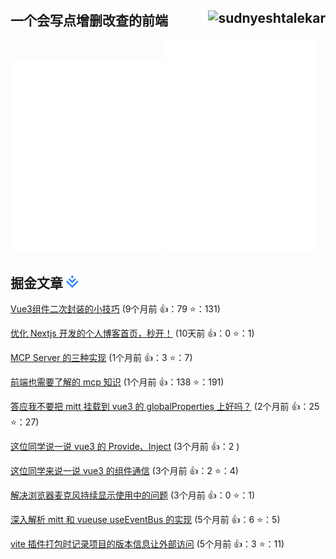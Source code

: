 ## 一个会写点增删改查的前端 <img align="right" src="https://komarev.com/ghpvc/?username=vaebe" alt="sudnyeshtalekar" />

<div>
  <img src="https://github.com/vaebe/vaebe/blob/main/metrics1.svg" width="48%" />
  <img src="https://github.com/vaebe/vaebe/blob/main/metrics2.svg" width="48%" />
</div>

<!-- juejin-posts start -->
## 掘金文章 <img src='https://raw.githubusercontent.com/vaebe/juejin-posts-action/main/assets/juejin.svg' alt='juejin' width='20' height='20'/>

[Vue3组件二次封装的小技巧](https://juejin.cn/post/7413194176006324275) (9个月前 👍：79 ⭐：131)

[优化 Nextjs 开发的个人博客首页，秒开！](https://juejin.cn/post/7513781200416391218) (10天前 👍：0 ⭐：1)

[MCP Server 的三种实现](https://juejin.cn/post/7505325778222530611) (1个月前 👍：3 ⭐：7)

[前端也需要了解的 mcp 知识](https://juejin.cn/post/7495598591488016394) (1个月前 👍：138 ⭐：191)

[答应我不要把 mitt 挂载到 vue3 的 globalProperties 上好吗？](https://juejin.cn/post/7484705232904814618) (2个月前 👍：25 ⭐：27)

[这位同学说一说 vue3 的 Provide、Inject](https://juejin.cn/post/7480514589253468169) (3个月前 👍：2 )

[这位同学来说一说 vue3 的组件通信](https://juejin.cn/post/7480081951517900800) (3个月前 👍：2 ⭐：4)

[解决浏览器麦克风持续显示使用中的问题](https://juejin.cn/post/7476977628777431092) (3个月前 👍：0 ⭐：1)

[深入解析 mitt 和 vueuse useEventBus 的实现](https://juejin.cn/post/7457228085830778895) (5个月前 👍：6 ⭐：5)

[vite 插件打包时记录项目的版本信息让外部访问](https://juejin.cn/post/7456809080344133667) (5个月前 👍：3 ⭐：11)
<!-- juejin-posts end -->

